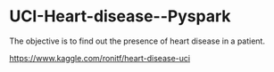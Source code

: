 # UCI-Heart-disease--Pyspark

The objective is to find out the presence of heart disease in a patient. 

https://www.kaggle.com/ronitf/heart-disease-uci
